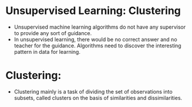 # Unsupervised Learning: Clustering
* Unsupervised machine learning algorithms do not have any supervisor to provide any sort of guidance.
* In unsupervised learning, there would be no correct answer and no teacher for the guidance. Algorithms need to discover the interesting pattern in data for learning.
# Clustering:
* Clustering mainly is a task of dividing the set of observations into subsets, called clusters on the basis of similarities and dissimilarities.
